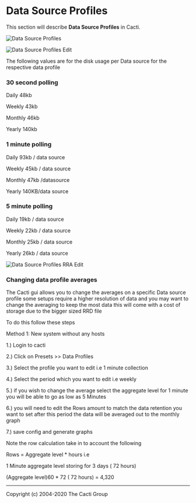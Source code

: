 # Data Source Profiles

This section will describe **Data Source Profiles** in Cacti.

![Data Source Profiles](images/data-source-profiles.png)

![Data Source Profiles Edit](images/data-source-profiles-edit1.png)

The following values are for the disk usage per Data source for the respective
data profile

### 30 second polling

Daily 48kb

Weekly 43kb

Monthly 46kb

Yearly 140kb

### 1 minute polling

Daily 93kb / data source

Weekly 45kb / data source

Monthly 47kb /datasource

Yearly 140KB/data source

### 5 minute polling

Daily 19kb / data source

Weekly 22kb / data source

Monthly 25kb / data source

Yearly 26kb / data source

![Data Source Profiles RRA Edit](images/data-source-profiles-edit2.png)

### Changing data profile averages 

The Cacti gui allows you to change the averages on a specific Data source profile
some setups require a higher resolution of data and you may want to change the averaging to
keep the most data this will come with a cost of storage due to the bigger sized RRD file

To do this follow these steps

Method 1: New system without any hosts

1.) Login to cacti

2.) Click on Presets >> Data Profiles

3.) Select the profile you want to edit i.e 1 minute collection

4.) Select the period which you want to edit i.e weekly 

5.) if you wish to change the average select the aggregate level for 1 minute you will be able to go as low as 5 Minutes

6.) you will need to edit the Rows amount to match the data retention you want to set after this period the data will be 
averaged out to the monthly graph

7.) save config and generate graphs

Note the row calculation take in to account the following 

Rows = Aggregate level * hours i.e

1 Minute aggregate level storing for 3 days ( 72 hours) 

(Aggregate level)60 * 72 ( 72 hours) = 4,320

---
Copyright (c) 2004-2020 The Cacti Group
